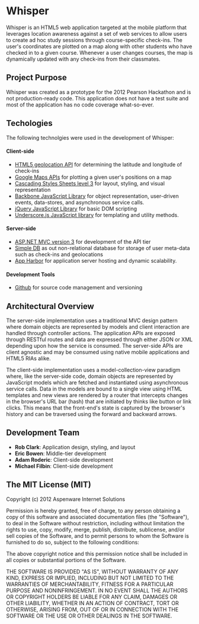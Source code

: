 # Whisper #

Whisper is an HTML5 web application targeted at the mobile platform that leverages location awareness against a set of web services to allow users to create ad hoc study sessions through course-specific check-ins. The user's coordinates are plotted on a map along with other students who have checked in to a given course. Whenever a user changes courses, the map is dynamically updated with any check-ins from their classmates.

## Project Purpose ##

Whisper was created as a prototype for the 2012 Pearson Hackathon and is not production-ready code. This application does not have a test suite and most of the application has no code coverage what-so-ever.

## Techologies ##

The following technolgies were used in the development of Whisper:

#### Client-side ####

* [HTML5 geolocation API](http://dev.w3.org/geo/api/spec-source.html) for determining the latitude and longitude of check-ins
* [Google Maps APIs](https://developers.google.com/maps/) for plotting a given user's positions on a map
* [Cascading Styles Sheets level 3](http://www.w3.org/TR/CSS/) for layout, styling, and visual representation
* [Backbone JavaScript Library](http://backbonejs.org/) for object representation, user-driven events, data-stores, and asynchronous service calls.
* [jQuery JavaScript Library](http://jquery.com/) for basic DOM scripting
* [Underscore.js JavaScript library](http://underscorejs.org/) for templating and utility methods.

#### Server-side ####
* [ASP.NET MVC version 3](http://www.asp.net/mvc) for development of the API tier
* [Simple DB](http://aws.amazon.com/simpledb/) as out non-relational database for storage of user meta-data such as check-ins and geolocations
* [App Harbor](https://appharbor.com/) for application server hosting and dynamic scalability.

#### Development Tools ####
* [Github](http://github.com) for source code management and versioning

## Architectural Overview ##

The server-side implementation uses a traditional MVC design pattern where domain objects are represented by models and client interaction are handled through controller actions. The application APIs are exposed through RESTful routes and data are expressed through either JSON or XML depending upon how the service is consumed. The server-side APIs are client agnostic and may be consumed using native mobile applications and HTML5 RIAs alike.

The client-side implementation uses a model-collection-view paradigm where, like the server-side code, domain objects are represented by JavaScript models which are fetched and instantiated using asynchronous service calls. Data in the models are bound to a single view using HTML templates and new views are rendered by a router that intercepts changes in the browser's URL bar (hash) that are initiated by thinks like button or link clicks. This means that the front-end's state is captured by the browser's history and can be traversed using the forward and backward arrows.

## Development Team ##

* **Rob Clark**: Application design, styling, and layout
* **Eric Bowen**: Middle-tier development
* **Adam Roderic**: Client-side development
* **Michael Filbin**: Client-side development

## The MIT License (MIT) ##

Copyright (c) 2012 Aspenware Internet Solutions

Permission is hereby granted, free of charge, to any person obtaining a copy of this software and associated documentation files (the "Software"), to deal in the Software without restriction, including without limitation the rights to use, copy, modify, merge, publish, distribute, sublicense, and/or sell copies of the Software, and to permit persons to whom the Software is furnished to do so, subject to the following conditions:

The above copyright notice and this permission notice shall be included in all copies or substantial portions of the Software.

THE SOFTWARE IS PROVIDED "AS IS", WITHOUT WARRANTY OF ANY KIND, EXPRESS OR IMPLIED, INCLUDING BUT NOT LIMITED TO THE WARRANTIES OF MERCHANTABILITY, FITNESS FOR A PARTICULAR PURPOSE AND NONINFRINGEMENT. IN NO EVENT SHALL THE AUTHORS OR COPYRIGHT HOLDERS BE LIABLE FOR ANY CLAIM, DAMAGES OR OTHER LIABILITY, WHETHER IN AN ACTION OF CONTRACT, TORT OR OTHERWISE, ARISING FROM, OUT OF OR IN CONNECTION WITH THE SOFTWARE OR THE USE OR OTHER DEALINGS IN THE SOFTWARE.
